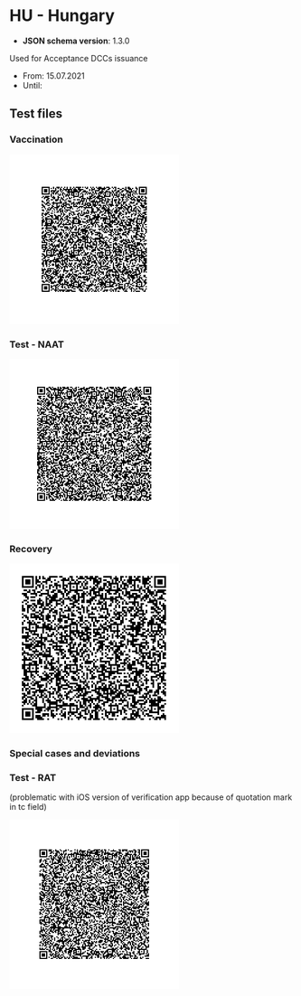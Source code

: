 # HU - Hungary

* **JSON schema version**: 1.3.0

Used for Acceptance DCCs issuance
* From: 15.07.2021
* Until:

## Test files

### Vaccination

![VAC](VAC.png)


### Test - NAAT

![TEST_NAAT](TEST_NAAT.png)


### Recovery

![REC](REC.png)

### Special cases and deviations

### Test - RAT

(problematic with iOS version of verification app because of quotation mark in tc field)

![specialcases/TEST_RAT](specialcases/TEST_RAT.png)
